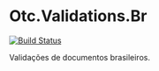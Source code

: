 # Otc.Validations.Br
[![Build Status](https://travis-ci.org/OleConsignado/otc-validations-br.svg?branch=master)](https://travis-ci.org/OleConsignado/otc-validations-br)

Validações de documentos brasileiros.
